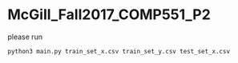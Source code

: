 # McGill_Fall2017_COMP551_P2


please run 

`python3 main.py train_set_x.csv train_set_y.csv test_set_x.csv`
